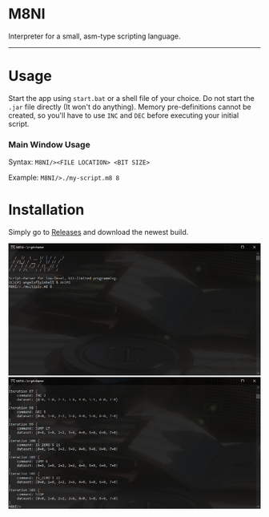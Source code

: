 # M8NI
Interpreter for a small, asm-type scripting language.

---
# Usage
Start the app using `start.bat` or a shell file of your choice.
Do not start the `.jar` file directly (It won't do anything).
Memory pre-definitions cannot be created, so you'll have to use `INC` and `DEC` before executing your initial script.

### Main Window Usage
Syntax:  ```M8NI/><FILE LOCATION> <BIT SIZE>```

Example: ```M8NI/>./my-script.m8 8```

# Installation
Simply go to [Releases](https://github.com/ah1m1/M8NI/releases) and download the newest build.

![Command Usage](https://raw.githubusercontent.com/ah1m1/M8NI/main/img/exec.png)
![Display](https://raw.githubusercontent.com/ah1m1/M8NI/main/img/done.png)
